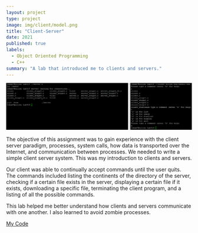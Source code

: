 ```yaml
---
layout: project
type: project
image: img/client/model.png
title: "Client-Server"
date: 2021
published: true
labels:
  - Object Oriented Programming
  - C++
summary: "A lab that introduced me to clients and servers."
---
```


<img width="1000px" src="../img/client/output2.png" class="img-thumbnail" >

The objective of this assignment was to gain experience with the client server paradigm, processes, system calls, how data is transported over the Internet, and communication between processes. We needed to write a simple client server system. This was my introduction to clients and servers. 

Our client was able to continually accept commands until the user quits. The commands included listing the continents of the directory of the server, checking if a certain file exists in the server, displaying a certain file if it exists, downloading a specific file, terminating the client program, and a listing of all the possible commands.

This lab helped me better understand how clients and servers communicate with one another. I also learned to avoid zombie processes.

[My Code](https://github.com/shannonkam/EE367-Client-Server-Lab)
